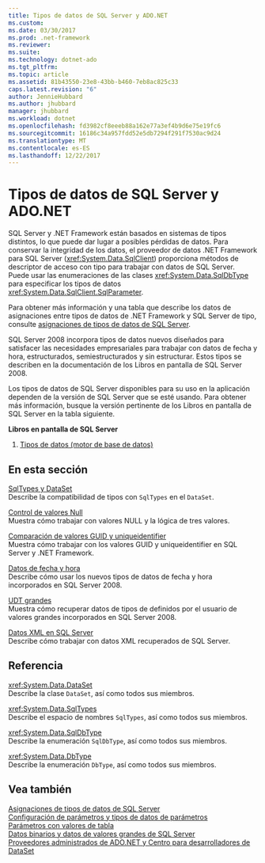 ```yaml
---
title: Tipos de datos de SQL Server y ADO.NET
ms.custom: 
ms.date: 03/30/2017
ms.prod: .net-framework
ms.reviewer: 
ms.suite: 
ms.technology: dotnet-ado
ms.tgt_pltfrm: 
ms.topic: article
ms.assetid: 81b43550-23e8-43bb-b460-7eb8ac825c33
caps.latest.revision: "6"
author: JennieHubbard
ms.author: jhubbard
manager: jhubbard
ms.workload: dotnet
ms.openlocfilehash: fd3982cf8eeeb88a162e77a3ef4b9d6e75e19fc6
ms.sourcegitcommit: 16186c34a957fdd52e5db7294f291f7530ac9d24
ms.translationtype: MT
ms.contentlocale: es-ES
ms.lasthandoff: 12/22/2017
---
```

# <a name="sql-server-data-types-and-adonet"></a>Tipos de datos de SQL Server y ADO.NET
SQL Server y .NET Framework están basados en sistemas de tipos distintos, lo que puede dar lugar a posibles pérdidas de datos. Para conservar la integridad de los datos, el proveedor de datos .NET Framework para SQL Server (<xref:System.Data.SqlClient>) proporciona métodos de descriptor de acceso con tipo para trabajar con datos de SQL Server. Puede usar las enumeraciones de las clases <xref:System.Data.SqlDbType> para especificar los tipos de datos <xref:System.Data.SqlClient.SqlParameter>.  
  
 Para obtener más información y una tabla que describe los datos de asignaciones entre tipos de datos de .NET Framework y SQL Server de tipo, consulte [asignaciones de tipos de datos de SQL Server](../../../../../docs/framework/data/adonet/sql-server-data-type-mappings.md).  
  
 SQL Server 2008 incorpora tipos de datos nuevos diseñados para satisfacer las necesidades empresariales para trabajar con datos de fecha y hora, estructurados, semiestructurados y sin estructurar. Estos tipos se describen en la documentación de los Libros en pantalla de SQL Server 2008.  
  
 Los tipos de datos de SQL Server disponibles para su uso en la aplicación dependen de la versión de SQL Server que se esté usando. Para obtener más información, busque la versión pertinente de los Libros en pantalla de SQL Server en la tabla siguiente.  
  
 **Libros en pantalla de SQL Server**  
  
1.  [Tipos de datos (motor de base de datos)](http://go.microsoft.com/fwlink/?LinkID=107468)  
  
## <a name="in-this-section"></a>En esta sección  
 [SqlTypes y DataSet](../../../../../docs/framework/data/adonet/sql/sqltypes-and-the-dataset.md)  
 Describe la compatibilidad de tipos con `SqlTypes` en el `DataSet`.  
  
 [Control de valores Null](../../../../../docs/framework/data/adonet/sql/handling-null-values.md)  
 Muestra cómo trabajar con valores NULL y la lógica de tres valores.  
  
 [Comparación de valores GUID y uniqueidentifier](../../../../../docs/framework/data/adonet/sql/comparing-guid-and-uniqueidentifier-values.md)  
 Muestra cómo trabajar con los valores GUID y uniqueidentifier en SQL Server y .NET Framework.  
  
 [Datos de fecha y hora](../../../../../docs/framework/data/adonet/sql/date-and-time-data.md)  
 Describe cómo usar los nuevos tipos de datos de fecha y hora incorporados en SQL Server 2008.  
  
 [UDT grandes](../../../../../docs/framework/data/adonet/sql/large-udts.md)  
 Muestra cómo recuperar datos de tipos de definidos por el usuario de valores grandes incorporados en SQL Server 2008.  
  
 [Datos XML en SQL Server](../../../../../docs/framework/data/adonet/sql/xml-data-in-sql-server.md)  
 Describe cómo trabajar con datos XML recuperados de SQL Server.  
  
## <a name="reference"></a>Referencia  
 <xref:System.Data.DataSet>  
 Describe la clase `DataSet`, así como todos sus miembros.  
  
 <xref:System.Data.SqlTypes>  
 Describe el espacio de nombres `SqlTypes`, así como todos sus miembros.  
  
 <xref:System.Data.SqlDbType>  
 Describe la enumeración `SqlDbType`, así como todos sus miembros.  
  
 <xref:System.Data.DbType>  
 Describe la enumeración `DbType`, así como todos sus miembros.  
  
## <a name="see-also"></a>Vea también  
 [Asignaciones de tipos de datos de SQL Server](../../../../../docs/framework/data/adonet/sql-server-data-type-mappings.md)  
 [Configuración de parámetros y tipos de datos de parámetros](../../../../../docs/framework/data/adonet/configuring-parameters-and-parameter-data-types.md)  
 [Parámetros con valores de tabla](../../../../../docs/framework/data/adonet/sql/table-valued-parameters.md)  
 [Datos binarios y datos de valores grandes de SQL Server](../../../../../docs/framework/data/adonet/sql/sql-server-binary-and-large-value-data.md)  
 [Proveedores administrados de ADO.NET y Centro para desarrolladores de DataSet](http://go.microsoft.com/fwlink/?LinkId=217917)

